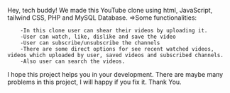 Hey, tech buddy!
We made this YouTube clone using html, JavaScript, tailwind CSS, PHP and MySQL Database.
=>Some functionalities:

        -In this clone user can shear their videos by uploading it.
        -User can watch, like, dislike and save the video
        -User can subscribe/unsubscribe the channels
        -There are some direct options for see recent watched videos, videos which uploaded by user, saved videos and subscribed channels.
        -Also user can search the videos.

  I hope this project helps you in your development.
  There are maybe many problems in this project, I will happy if you fix it.
  Thank You.
